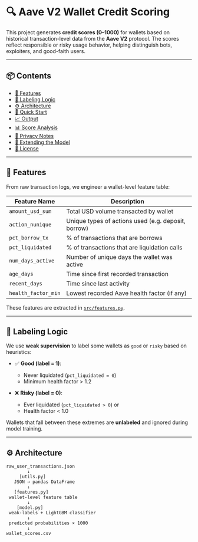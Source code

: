 # 🔍 Aave V2 Wallet Credit Scoring

This project generates **credit scores (0–1000)** for wallets based on historical transaction-level data from the **Aave V2** protocol. The scores reflect responsible or risky usage behavior, helping distinguish bots, exploiters, and good-faith users.

---

## 📦 Contents

- [🔧 Features](#-features)
- [🧠 Labeling Logic](#-labeling-logic)
- [⚙️ Architecture](#️-architecture)
- [🚀 Quick Start](#-quick-start)
- [📈 Output](#-output)
- [📊 Score Analysis](#-score-analysis)
- [🔐 Privacy Notes](#-privacy-notes)
- [🧩 Extending the Model](#-extending-the-model)
- [📜 License](#-license)

---

## 🔧 Features

From raw transaction logs, we engineer a wallet-level feature table:

| Feature Name             | Description                                           |
|--------------------------|-------------------------------------------------------|
| `amount_usd_sum`         | Total USD volume transacted by wallet                |
| `action_nunique`         | Unique types of actions used (e.g. deposit, borrow)  |
| `pct_borrow_tx`          | % of transactions that are borrows                   |
| `pct_liquidated`         | % of transactions that are liquidation calls         |
| `num_days_active`        | Number of unique days the wallet was active          |
| `age_days`               | Time since first recorded transaction                |
| `recent_days`            | Time since last activity                             |
| `health_factor_min`      | Lowest recorded Aave health factor (if any)          |

These features are extracted in [`src/features.py`](src/features.py).

---

## 🧠 Labeling Logic

We use **weak supervision** to label some wallets as `good` or `risky` based on heuristics:

- ✅ **Good (label = 1)**:
  - Never liquidated (`pct_liquidated = 0`)
  - Minimum health factor > 1.2

- ❌ **Risky (label = 0)**:
  - Ever liquidated (`pct_liquidated > 0`) or
  - Health factor < 1.0

Wallets that fall between these extremes are **unlabeled** and ignored during model training.

---

## ⚙️ Architecture

```text
raw_user_transactions.json
        ↓
     [utils.py]
   JSON → pandas DataFrame
        ↓
   [features.py]
 wallet-level feature table
        ↓
    [model.py]
 weak-labels + LightGBM classifier
        ↓
 predicted probabilities × 1000
        ↓
wallet_scores.csv
